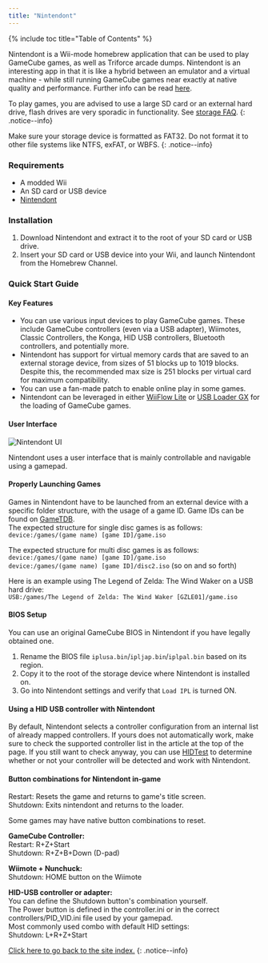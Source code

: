 ```yaml
---
title: "Nintendont"
---
```


{% include toc title="Table of Contents" %}

Nintendont is a Wii-mode homebrew application that can be used to play GameCube games, as well as Triforce arcade dumps. Nintendont is an interesting app in that it is like a hybrid between an emulator and a virtual machine - while still running GameCube games near exactly at native quality and performance. Further info can be read [here](https://gbatemp.net/threads/nintendont.349258/).

To play games, you are advised to use a large SD card or an external hard drive, flash drives are very sporadic in functionality. See [storage FAQ](faq).
{: .notice--info}

Make sure your storage device is formatted as FAT32. Do not format it to other file systems like NTFS, exFAT, or WBFS.
{: .notice--info}

### Requirements

* A modded Wii
* An SD card or USB device
* [Nintendont](https://oscwii.org/library/app/Nintendont)

### Installation
1. Download Nintendont and extract it to the root of your SD card or USB drive.
1. Insert your SD card or USB device into your Wii, and launch Nintendont from the Homebrew Channel.

### Quick Start Guide

#### Key Features

+ You can use various input devices to play GameCube games. These include GameCube controllers (even via a USB adapter), Wiimotes, Classic Controllers, the Konga, HID USB controllers, Bluetooth controllers, and potentially more.
+ Nintendont has support for virtual memory cards that are saved to an external storage device, from sizes of 51 blocks up to 1019 blocks. Despite this, the recommended max size is 251 blocks per virtual card for maximum compatibility.
+ You can use a fan-made patch to enable online play in some games.
+ Nintendont can be leveraged in either [WiiFlow Lite](usb-loaders#wiiflow-lite) or [USB Loader GX](usb-loaders#usb-loader-gx) for the loading of GameCube games.

#### User Interface

![Nintendont UI](/images/usb-loaders/nintendont-ui.png)

Nintendont uses a user interface that is mainly controllable and navigable using a gamepad.

#### Properly Launching Games

Games in Nintendont have to be launched from an external device with a specific folder structure, with the usage of a game ID. Game IDs can be found on [GameTDB](https://www.gametdb.com).<br> The expected structure for single disc games is as follows:<br> `device:/games/(game name) [game ID]/game.iso`

The expected structure for multi disc games is as follows:<br> `device:/games/(game name) [game ID]/game.iso`<br> `device:/games/(game name) [game ID]/disc2.iso` (so on and so forth)

Here is an example using The Legend of Zelda: The Wind Waker on a USB hard drive:<br> `USB:/games/The Legend of Zelda: The Wind Waker [GZLE01]/game.iso`

#### BIOS Setup

You can use an original GameCube BIOS in Nintendont if you have legally obtained one.

1. Rename the BIOS file `iplusa.bin`/`ipljap.bin`/`iplpal.bin` based on its region.
1. Copy it to the root of the storage device where Nintendont is installed on.
1. Go into Nintendont settings and verify that `Load IPL` is turned ON.

#### Using a HID USB controller with Nintendont

By default, Nintendont selects a controller configuration from an internal list of already mapped controllers. If yours does not automatically work, make sure to check the supported controller list in the article at the top of the page. If you still want to check anyway, you can use [HIDTest](https://oscwii.org/library/app/HIDTest) to determine whether or not your controller will be detected and work with Nintendont.

#### Button combinations for Nintendont in-game

Restart: Resets the game and returns to game's title screen.<br> Shutdown: Exits nintendont and returns to the loader.<br>

Some games may have native button combinations to reset.

**GameCube Controller:**<br> Restart: R+Z+Start<br> Shutdown: R+Z+B+Down (D-pad)

**Wiimote + Nunchuck:**<br> Shutdown: HOME button on the Wiimote

**HID-USB controller or adapter:**<br> You can define the Shutdown button's combination yourself.<br> The Power button is defined in the controller.ini or in the correct controllers/PID_VID.ini file used by your gamepad.<br> Most commonly used combo with default HID settings:<br> Shutdown: L+R+Z+Start

[Click here to go back to the site index.](site-navigation)
{: .notice--info}
